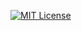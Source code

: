 [![MIT License](https://img.shields.io/badge/license-BlueOak-blue.svg)](https://jez.io/blueoak-license/)
